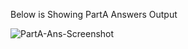 Below is Showing PartA Answers Output

![PartA-Ans-Screenshot](https://github.com/sawan456/New-folder/assets/98866910/9bf18c6e-fd14-450b-9234-1e774d206ee3)
